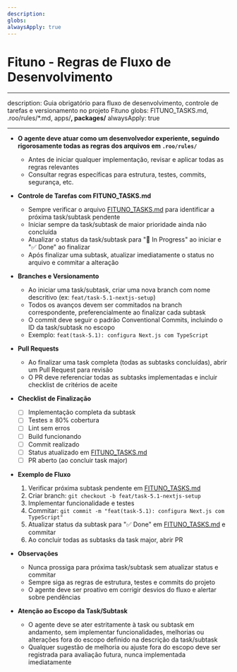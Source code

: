 ```yaml
---
description:
globs:
alwaysApply: true
---
```


# Fituno - Regras de Fluxo de Desenvolvimento

---

description: Guia obrigatório para fluxo de desenvolvimento, controle de tarefas
e versionamento no projeto Fituno globs: FITUNO_TASKS.md, .roo/rules/\*.md,
apps/**, packages/** alwaysApply: true

---

- **O agente deve atuar como um desenvolvedor experiente, seguindo rigorosamente
  todas as regras dos arquivos em `.roo/rules/`**

  - Antes de iniciar qualquer implementação, revisar e aplicar todas as regras
    relevantes
  - Consultar regras específicas para estrutura, testes, commits, segurança,
    etc.

- **Controle de Tarefas com FITUNO_TASKS.md**

  - Sempre verificar o arquivo [FITUNO_TASKS.md](mdc:FITUNO_TASKS.md) para
    identificar a próxima task/subtask pendente
  - Iniciar sempre da task/subtask de maior prioridade ainda não concluída
  - Atualizar o status da task/subtask para "🚧 In Progress" ao iniciar e "✅
    Done" ao finalizar
  - Após finalizar uma subtask, atualizar imediatamente o status no arquivo e
    commitar a alteração

- **Branches e Versionamento**

  - Ao iniciar uma task/subtask, criar uma nova branch com nome descritivo (ex:
    `feat/task-5.1-nextjs-setup`)
  - Todos os avanços devem ser commitados na branch correspondente,
    preferencialmente ao finalizar cada subtask
  - O commit deve seguir o padrão Conventional Commits, incluindo o ID da
    task/subtask no escopo
  - Exemplo: `feat(task-5.1): configura Next.js com TypeScript`

- **Pull Requests**

  - Ao finalizar uma task completa (todas as subtasks concluídas), abrir um Pull
    Request para revisão
  - O PR deve referenciar todas as subtasks implementadas e incluir checklist de
    critérios de aceite

- **Checklist de Finalização**

  - [ ] Implementação completa da subtask
  - [ ] Testes ≥ 80% cobertura
  - [ ] Lint sem erros
  - [ ] Build funcionando
  - [ ] Commit realizado
  - [ ] Status atualizado em [FITUNO_TASKS.md](mdc:FITUNO_TASKS.md)
  - [ ] PR aberto (ao concluir task major)

- **Exemplo de Fluxo**

  1. Verificar próxima subtask pendente em
     [FITUNO_TASKS.md](mdc:FITUNO_TASKS.md)
  2. Criar branch: `git checkout -b feat/task-5.1-nextjs-setup`
  3. Implementar funcionalidade e testes
  4. Commitar:
     `git commit -m "feat(task-5.1): configura Next.js com TypeScript"`
  5. Atualizar status da subtask para "✅ Done" em
     [FITUNO_TASKS.md](mdc:FITUNO_TASKS.md) e commitar
  6. Ao concluir todas as subtasks da task major, abrir PR

- **Observações**

  - Nunca prossiga para próxima task/subtask sem atualizar status e commitar
  - Sempre siga as regras de estrutura, testes e commits do projeto
  - O agente deve ser proativo em corrigir desvios do fluxo e alertar sobre
    pendências

- **Atenção ao Escopo da Task/Subtask**
  - O agente deve se ater estritamente à task ou subtask em andamento, sem
    implementar funcionalidades, melhorias ou alterações fora do escopo definido
    na descrição da task/subtask
  - Qualquer sugestão de melhoria ou ajuste fora do escopo deve ser registrada
    para avaliação futura, nunca implementada imediatamente
